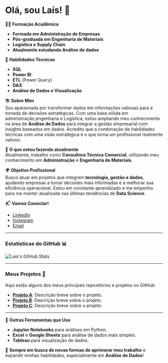 # Olá, sou Laís! 👋

👩‍🎓 **Formação Acadêmica**  
- **Formada em Administração de Empresas**  
- **Pós-graduada em Engenharia de Materiais**
- **Logística e Supply Chain**  
- **Atualmente estudando Análise de dados**

🔧 **Habilidades Técnicas**  
- **SQL**  
- **Power BI**  
- **ETL** (Power Query)  
- **DAX**  
- **Análise de Dados e Visualização**

📚 **Sobre Mim**  
Sou apaixonada por transformar dados em informações valiosas para a tomada de decisões estratégicas. Com uma base sólida em administração,engenharia e Logística, estou ampliando meu conhecimento na área de **Análise de Dados** para integrar a gestão empresarial com insights baseados em dados. Acredito que a combinação de habilidades técnicas com uma visão estratégica é o que torna um profissional realmente valioso.

💼 **O que estou fazendo atualmente**  
Atualmente, trabalho como **Consultora Técnica Comercial**, utilizando meu conhecimento em **Administração** e **Engenharia de Materiais**.

🌍 **Objetivo Profissional**  
Busco atuar em projetos que integrem **tecnologia, gestão e dados**, ajudando empresas a tomar decisões mais informadas e a melhorar sua eficiência operacional. Estou em constante aprendizado e me empenho para me manter atualizada nas últimas tendências de **Data Science**.

📬 **Vamos Conectar!**  
- [LinkedIn](https://br.linkedin.com/in/la%C3%ADs-porto-032193108) 
- [Instagram](laisporto01)
- [Email](Laisporto@rocketmail.com)

---

### Estatísticas do GitHub 📊

![Laís's GitHub Stats](https://github-readme-stats.vercel.app/api?username=laisporto&show_icons=true&count_private=true&hide_title=true&hide=prs&theme=radical)

---

### Meus Projetos 🌟  
Aqui estão alguns dos meus principais repositórios e projetos no GitHub:

- **[Projeto A](link-do-repositorio)**: Descrição breve sobre o projeto.
- **[Projeto B](link-do-repositorio)**: Descrição breve sobre o projeto.
- **[Projeto C](link-do-repositorio)**: Descrição breve sobre o projeto.

---

🔗 **Outras Ferramentas que Uso**  
- **Jupyter Notebooks** para análises em Python.
- **Excel** e **Google Sheets** para análise de dados mais simples.
- **Tableau** para visualização de dados.

🔄 **Sempre em busca de novas formas de aprimorar meu trabalho** e expandir minhas habilidades, especialmente em **Análise de Dados**!

